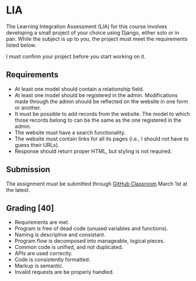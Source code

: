 # LIA

The Learning Integration Assessment (LIA) for this course involves
developing a small project of your choice using Django, either solo
or in pair. While the subject is up to you, the project must meet
the requirements listed below.

I must confirm your project before you start working on it.

## Requirements

-   At least one model should contain a relationship field.
-   At least one model should be registered in the admin. Modifications
    made through the admin should be reflected on the website in one
    form or another.
-   It must be possible to add records from the website. The model to
    which those records belong to can be the same as the one registered
    in the admin.
-   The website must have a search functionality.
-   The website must contain links for all its pages (i.e., I should not
    have to guess their URLs).
-   Response should return proper HTML, but styling is not required.

## Submission

The assignment must be submitted through [GitHub Classroom][] March 1st at
the latest.

[GitHub Classroom]: https://classroom.github.com/a/mtGSx0rk

## Grading [40]

-   Requirements are met.
-   Program is free of dead code (unused variables and functions).
-   Naming is descriptive and consistant.
-   Program flow is decomposed into manageable, logical pieces.
-   Common code is unified, and not duplicated.
-   APIs are used correctly.
-   Code is consistently formatted.
-   Markup is semantic.
-   Invalid requests are be properly handled.

